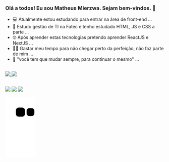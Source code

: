 ### Olá a todos! Eu sou Matheus Mierzwa. Sejam bem-vindos. 👋

- 💻 Atualmente estou estudando para entrar na área de front-end ...
- 📖 Estudo gestão de TI na Fatec e tenho estudado HTML, JS e CSS a parte ...
- 🤓 Após aprender estas tecnologias pretendo aprender ReactJS e NextJS ...
- 🐱‍👤 Gastar meu tempo para não chegar perto da perfeição, não faz parte de mim ...
- 💭 "você tem que mudar sempre, para continuar o mesmo" ...

 ##

<div align="left">
  <a href="https://github.com/MierzwaMatheus">
  <img height="180em" src="https://github-readme-stats.vercel.app/api?username=MierzwaMatheus&show_icons=true&theme=midnight-purple&include_all_commits=true&count_private=true"/>
  <img height="180em" src="https://github-readme-stats.vercel.app/api/top-langs/?username=MierzwaMatheus&layout=compact&langs_count=7&theme=midnight-purple"/>
</div>

  ##
  
  <div> 
  
  <a href="https://www.instagram.com/mierzwa.brow/" target="_blank"><img src="https://img.shields.io/badge/-Instagram-%23E4405F?style=for-the-badge&logo=instagram&logoColor=white" target="_blank"></a>
  <a href = "mailto:mierzwa.oliveira@gmail.com"><img src="https://img.shields.io/badge/-Gmail-%23333?style=for-the-badge&logo=gmail&logoColor=white" target="_blank"></a>
  <a href="https://br.linkedin.com/in/matheus-mierzwa-91b80b117" target="_blank"><img src="https://img.shields.io/badge/-LinkedIn-%230077B5?style=for-the-badge&logo=linkedin&logoColor=white" target="_blank"></a> 
 
  ![Snake animation](https://github.com/rafaballerini/rafaballerini/blob/output/github-contribution-grid-snake.svg)
 
</div>
